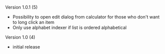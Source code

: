 Version 1.0.1 (5)
- Possibility to open edit dialog from calculator for those who don't want to long click an item
- Only use alphabet indexer if list is ordered alphabetical

Version 1.0 (4)
- initial release 
